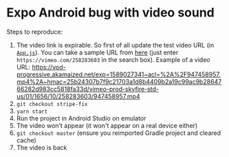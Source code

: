 # Expo Android bug with video sound

Steps to reproduce:

1. The video link is expirable. So first of all update the test video URL (in [`App.js`](https://github.com/n-sviridenko/stripe-expo-av-android-bug/blob/f8336ce2824bb6c6b720a2e941c25fcadf41ca30/App.js#L9)). You can take a sample URL from [here](http://savevideo.me/de/) (just enter `https://vimeo.com/258283603` in the search box). Example of a video URL: https://vod-progressive.akamaized.net/exp=1589027341~acl=%2A%2F947458957.mp4%2A~hmac=25b24307b7f9c21703a1d8b4409b2a19c99ac9b2864766282d983cc5818fa33d/vimeo-prod-skyfire-std-us/01/1656/10/258283603/947458957.mp4
2. `git checkout stripe-fix`
3. `yarn start`
4. Run the project in Android Studio on emulator
5. The video won't appear (it won't appear on a real device either)
6. `git checkout master` (ensure you reimported Gradle project and cleared cache)
7. The video is back
